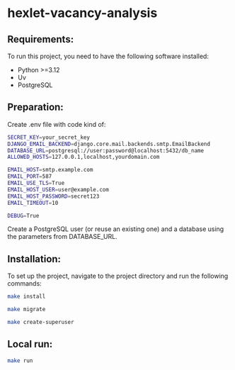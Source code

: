 # hexlet-vacancy-analysis

## Requirements:
To run this project, you need to have the following software installed:
- Python >=3.12
- Uv
- PostgreSQL

## Preparation:
Create .env file with code kind of:
```bash
SECRET_KEY=your_secret_key
DJANGO_EMAIL_BACKEND=django.core.mail.backends.smtp.EmailBackend
DATABASE_URL=postgresql://user:password@localhost:5432/db_name
ALLOWED_HOSTS=127.0.0.1,localhost,yourdomain.com

EMAIL_HOST=smtp.example.com
EMAIL_PORT=587
EMAIL_USE_TLS=True
EMAIL_HOST_USER=user@example.com
EMAIL_HOST_PASSWORD=secret123
EMAIL_TIMEOUT=10

DEBUG=True
```

Create a PostgreSQL user (or reuse an existing one) and a database using the parameters from DATABASE_URL.

## Installation:
To set up the project, navigate to the project directory and run the following commands:
```bash
make install
```
```bash
make migrate
```
```bash
make create-superuser
```

## Local run:
```bash
make run
```
 